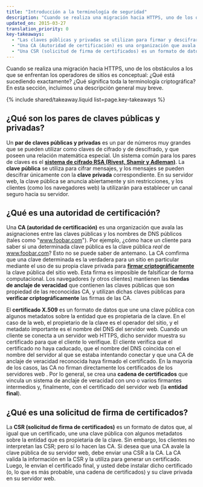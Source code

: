 ```yaml
---
title: "Introducción a la terminología de seguridad"
description: "Cuando se realiza una migración hacia HTTPS, uno de los obstáculos a los que se enfrentan los operadores de sitios es conceptual: ¿Qué está sucediendo exactamente? ¿Qué significa toda la terminología criptográfica? En esta sección, incluimos una descripción general muy breve."
updated_on: 2015-03-27
translation_priority: 0
key-takeaways:
  - "Las claves públicas y privadas se utilizan para firmar y descifrar mensajes entre el navegador y el servidor."
  - "Una CA (Autoridad de certificación) es una organización que avala las asignaciones entre las claves públicas y los nombres de DNS (Sistemas de nombres de dominio) públicos (tales como 'www.foobar.com')."
  - "Una CSR (solicitud de firma de certificados) es un formato de datos que une una clave pública con algunos metadatos sobre la entidad que es propietaria de la clave."
---
```


<p class="intro">
  Cuando se realiza una migración hacia HTTPS, uno de los obstáculos a los que se enfrentan los operadores de sitios es conceptual: ¿Qué está sucediendo exactamente? ¿Qué significa toda la terminología criptográfica? En esta sección, incluimos una descripción general muy breve.
</p>

{% include shared/takeaway.liquid list=page.key-takeaways %}



## ¿Qué son los pares de claves públicas y privadas?

Un **par de claves públicas y privadas** es un par de números muy grandes que se pueden utilizar
como claves de cifrado y de descifrado, y que poseen una relación
matemática especial. Un sistema común para los pares de claves es el **[sistema de cifrado RSA
(Rivest, Shamir y Adleman)](https://en.wikipedia.org/wiki/RSA_(cryptosystem))**. La **clave
pública** se utiliza para cifrar mensajes, y los mensajes se pueden
descifrar únicamente con la **clave privada** correspondiente. En su servidor web, la clave pública
se anuncia abiertamente y sin restricciones, y los clientes (como los navegadores web) la utilizarán para
establecer un canal seguro hacia su servidor.

## ¿Qué es una autoridad de certificación?

Una **CA (autoridad de certificación)** es una organización que avala las
 asignaciones entre las claves públicas y los nombres de DNS públicos (tales como "www.foobar.com").
Por ejemplo, ¿cómo hace un cliente para saber si una determinada clave pública es la clave pública _real_
de www.foobar.com? Esto no se puede saber de antemano. La CA comfirma que
una clave determinada es la verdadera para un sitio en particular mediante el uso de
su propia clave privada para **[firmar
criptográficamente](https://en.wikipedia.org/wiki/RSA_(cryptosystem)#Signing_messages)** la
clave pública del sitio web. Esta firma es imposible de falsificar de forma computacional.
Los navegadores (y otros clientes) mantienen las **tiendas de anclaje de veracidad** que contienen las
claves públicas que son propiedad de las reconocidas CA, y utilizan dichas claves públicas para
**verificar criptográficamente** las firmas de las CA.

El **certificado X.509** es un formato de datos que une una clave pública
con algunos metadatos sobre la entidad que es propietaria de la clave. En el caso de la web,
el propietario de la clave es el operador del sitio, y el metadato importante es el nombre del DNS
del servidor web. Cuando un cliente se conecta a un servidor web HTTPS, dicho
servidor muestra su certificado para que el cliente lo verifique. El cliente verifica
que el certificado no haya caducado, que el nombre del DNS coincida con el nombre del
servidor al que se estaba intentando conectar y que una CA de anclaje de veracidad reconocida haya
firmado el certificado. En la mayoría de los casos, las CA no firman directamente los certificados de los servidores web
. Por lo general, se crea una **cadena de certificados** que vincula un sistema de anclaje de veracidad
 con uno o varios firmantes intermedios y, finalmente, con el certificado
del servidor web (la **entidad final**).

## ¿Qué es una solicitud de firma de certificados?

La **CSR (solicitud de firma de certificados)** es un formato de datos que, al igual que un
certificado, une una clave pública con algunos metadatos sobre la entidad
que es propietaria de la clave. Sin embargo, los clientes no interpretan las CSR; pero sí lo hacen las CA. Si desea
que una CA avale la clave pública de su servidor web, debe enviar una CSR a la CA. La
CA valida la información en la CSR y la utiliza para generar un certificado.
Luego, le envían el certificado final, y usted debe instalar dicho certificado (o,
lo que es más probable, una cadena de certificados) y su clave privada en su servidor web.

